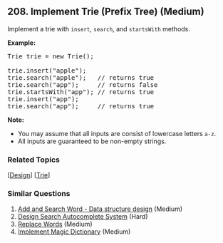 <!--|This file generated by command(leetcode description); DO NOT EDIT.    |-->
<!--+----------------------------------------------------------------------+-->
<!--|@author    Openset <openset.wang@gmail.com>                           |-->
<!--|@link      https://github.com/openset                                 |-->
<!--|@home      https://github.com/openset/leetcode                        |-->
<!--+----------------------------------------------------------------------+-->

## 208. Implement Trie (Prefix Tree) (Medium)

<p>Implement a trie with <code>insert</code>, <code>search</code>, and <code>startsWith</code> methods.</p>

<p><b>Example:</b></p>

<pre>
Trie trie = new Trie();

trie.insert(&quot;apple&quot;);
trie.search(&quot;apple&quot;);   // returns true
trie.search(&quot;app&quot;);     // returns false
trie.startsWith(&quot;app&quot;); // returns true
trie.insert(&quot;app&quot;);   
trie.search(&quot;app&quot;);     // returns true
</pre>

<p><b>Note:</b></p>

<ul>
	<li>You may assume that all inputs are consist of lowercase letters <code>a-z</code>.</li>
	<li>All inputs are guaranteed to be non-empty strings.</li>
</ul>


### Related Topics
[[Design](https://github.com/openset/leetcode/tree/master/tag/design/README.md)] [[Trie](https://github.com/openset/leetcode/tree/master/tag/trie/README.md)] 

### Similar Questions
  1. [Add and Search Word - Data structure design](https://github.com/openset/leetcode/tree/master/problems/add-and-search-word-data-structure-design) (Medium)
  1. [Design Search Autocomplete System](https://github.com/openset/leetcode/tree/master/problems/design-search-autocomplete-system) (Hard)
  1. [Replace Words](https://github.com/openset/leetcode/tree/master/problems/replace-words) (Medium)
  1. [Implement Magic Dictionary](https://github.com/openset/leetcode/tree/master/problems/implement-magic-dictionary) (Medium)
